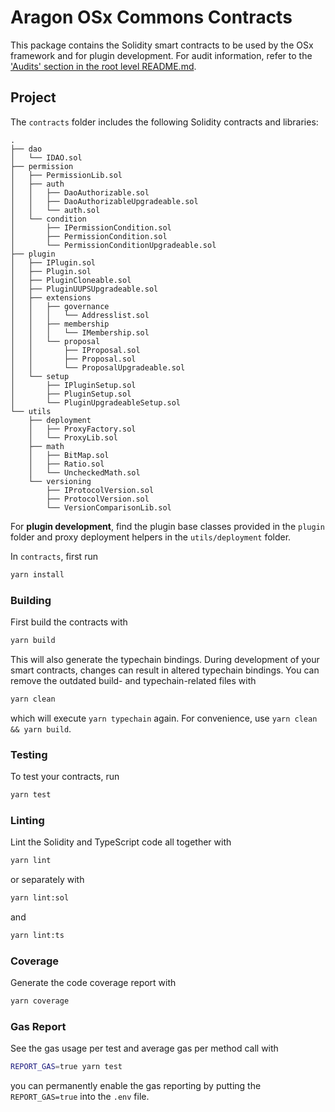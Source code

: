 # Aragon OSx Commons Contracts

This package contains the Solidity smart contracts to be used by the OSx framework and for plugin development.
For audit information, refer to the ['Audits' section in the root level README.md](../README.md#audits).

## Project

The `contracts` folder includes the following Solidity contracts and libraries:

```
.
├── dao
│   └── IDAO.sol
├── permission
│   ├── PermissionLib.sol
│   ├── auth
│   │   ├── DaoAuthorizable.sol
│   │   ├── DaoAuthorizableUpgradeable.sol
│   │   └── auth.sol
│   └── condition
│       ├── IPermissionCondition.sol
│       ├── PermissionCondition.sol
│       └── PermissionConditionUpgradeable.sol
├── plugin
│   ├── IPlugin.sol
│   ├── Plugin.sol
│   ├── PluginCloneable.sol
│   ├── PluginUUPSUpgradeable.sol
│   ├── extensions
│   │   ├── governance
│   │   │   └── Addresslist.sol
│   │   ├── membership
│   │   │   └── IMembership.sol
│   │   └── proposal
│   │       ├── IProposal.sol
│   │       ├── Proposal.sol
│   │       └── ProposalUpgradeable.sol
│   └── setup
│       ├── IPluginSetup.sol
│       ├── PluginSetup.sol
│       └── PluginUpgradeableSetup.sol
└── utils
    ├── deployment
    │   ├── ProxyFactory.sol
    │   └── ProxyLib.sol
    ├── math
    │   ├── BitMap.sol
    │   ├── Ratio.sol
    │   └── UncheckedMath.sol
    └── versioning
        ├── IProtocolVersion.sol
        ├── ProtocolVersion.sol
        └── VersionComparisonLib.sol
```

For **plugin development**, find the plugin base classes provided in the `plugin` folder and proxy deployment helpers in the `utils/deployment` folder.

In `contracts`, first run

```sh
yarn install
```

### Building

First build the contracts with

```sh
yarn build
```

This will also generate the typechain bindings. During development of your smart contracts, changes can result
in altered typechain bindings. You can remove the outdated build- and typechain-related files with

```sh
yarn clean
```

which will execute `yarn typechain` again. For convenience, use `yarn clean && yarn build`.

### Testing

To test your contracts, run

```sh
yarn test
```

### Linting

Lint the Solidity and TypeScript code all together with

```sh
yarn lint
```

or separately with

```sh
yarn lint:sol
```

and

```sh
yarn lint:ts
```

### Coverage

Generate the code coverage report with

```sh
yarn coverage
```

### Gas Report

See the gas usage per test and average gas per method call with

```sh
REPORT_GAS=true yarn test
```

you can permanently enable the gas reporting by putting the `REPORT_GAS=true` into the `.env` file.
